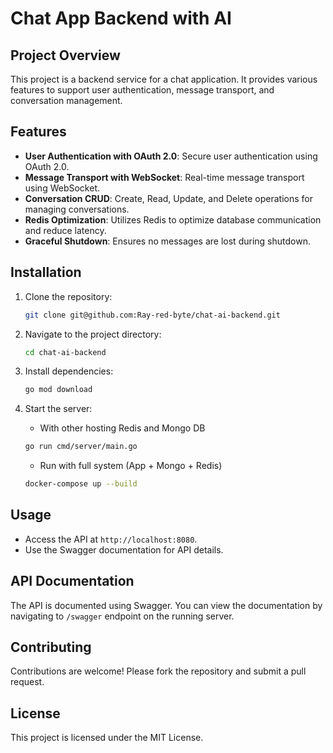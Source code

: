 # Chat App Backend with AI 

## Project Overview
This project is a backend service for a chat application. It provides various features to support user authentication, message transport, and conversation management.

## Features
- **User Authentication with OAuth 2.0**: Secure user authentication using OAuth 2.0.
- **Message Transport with WebSocket**: Real-time message transport using WebSocket.
- **Conversation CRUD**: Create, Read, Update, and Delete operations for managing conversations.
- **Redis Optimization**: Utilizes Redis to optimize database communication and reduce latency.
- **Graceful Shutdown**: Ensures no messages are lost during shutdown.

## Installation
1. Clone the repository:
   ```bash
   git clone git@github.com:Ray-red-byte/chat-ai-backend.git
   ```
2. Navigate to the project directory:
   ```bash
   cd chat-ai-backend
   ```
3. Install dependencies:
   ```bash
   go mod download
   ```
4. Start the server:
    - With other hosting Redis and Mongo DB 
   ```bash
   go run cmd/server/main.go
   ```

   - Run with full system (App + Mongo + Redis)
   ```bash
   docker-compose up --build

## Usage
- Access the API at `http://localhost:8080`.
- Use the Swagger documentation for API details.

## API Documentation
The API is documented using Swagger. You can view the documentation by navigating to `/swagger` endpoint on the running server.

## Contributing
Contributions are welcome! Please fork the repository and submit a pull request.

## License
This project is licensed under the MIT License.
